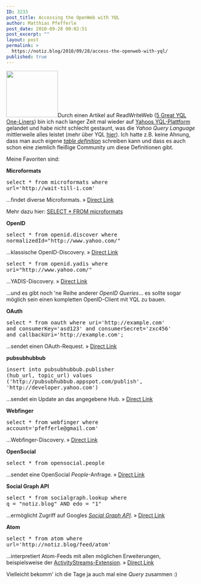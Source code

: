 ```yaml
---
ID: 3233
post_title: Accessing the OpenWeb with YQL
author: Matthias Pfefferle
post_date: 2010-09-28 00:02:51
post_excerpt: ""
layout: post
permalink: >
  https://notiz.blog/2010/09/28/access-the-openweb-with-yql/
published: true
---
```

<img src="http://notiz.blog/wp-content/uploads/2010/09/YQL.png" alt="" title="YQL" width="137" height="123" class="alignright size-full wp-image-3282" />Durch einen Artikel auf ReadWriteWeb (<a href="http://www.readwriteweb.com/hack/2010/09/10-great-yql-one-liners.php" title="Permanent link to 5 Great YQL One-Liners">5 Great YQL One-Liners</a>) bin ich nach langer Zeit mal wieder auf <a href="https://developer.yahoo.com/yql/">Yahoos YQL-Plattform</a> gelandet und habe nicht schlecht gestaunt, was die <em>Yahoo Query Language</em> mittlerweile alles leistet (mehr über YQL <a href="http://notiz.blog/2009/01/14/select-from-microformats/">hier</a>). Ich hatte z.B. keine Ahnung, dass man auch eigene <em><a href="http://datatables.org/">table definition</a></em> schreiben kann und dass es auch schon eine ziemlich fleißige Community um diese Definitionen gibt.

Meine Favoriten sind:

<strong>Microformats</strong>
<pre>select * from microformats where
url='http://wait-till-i.com'</pre>
...findet diverse Microformats. &raquo; <a href="https://developer.yahoo.com/yql/console/?q=show%20tables&env=store://datatables.org/alltableswithkeys#h=select%20*%20from%20microformats%20where%20url%3D%27http%3A//wait-till-i.com%27">Direct Link</a>

Mehr dazu hier: <a href="http://notiz.blog/2009/01/14/select-from-microformats/">SELECT * FROM microformats</a>

<strong>OpenID</strong>
<pre>select * from openid.discover where
normalizedId="http://www.yahoo.com/"</pre>
...klassische OpenID-Discovery.  &raquo; <a href="https://developer.yahoo.com/yql/console/?q=show%20tables&env=store://datatables.org/alltableswithkeys#h=select%20*%20from%20openid.discover%20where%20normalizedId%3D%22http%3A//www.yahoo.com/%22">Direct Link</a>

<pre>select * from openid.yadis where
uri="http://www.yahoo.com/"</pre>
...YADIS-Discovery. &raquo; <a href="https://developer.yahoo.com/yql/console/?q=show%20tables&env=store://datatables.org/alltableswithkeys#h=select%20*%20from%20openid.yadis%20where%20uri%3D%22http%3A//www.yahoo.com/%22">Direct Link</a>

...und es gibt noch 'ne Reihe anderer <em>OpenID Queries</em>... es sollte sogar möglich sein einen kompletten OpenID-Client mit YQL zu bauen.

<strong>OAuth</strong>
<pre>select * from oauth where uri='http://example.com'
and consumerKey='asd123' and consumerSecret='zxc456'
and callbackUri='http://example.com';</pre>
...sendet einen OAuth-Request. &raquo; <a href="https://developer.yahoo.com/yql/console/?q=show%20tables&env=store://datatables.org/alltableswithkeys#h=select%20*%20from%20oauth%20where%20uri%3D%27http%3A//example.com%27%20and%20consumerKey%3D%27asd123%27%20and%20consumerSecret%3D%27zxc456%27%20and%20callbackUri%3D%27http%3A//example.com%27%3B">Direct Link</a>

<strong>pubsubhubbub</strong>
<pre>insert into pubsubhubbub.publisher
(hub_url, topic_url) values
('http://pubsubhubbub.appspot.com/publish',
'http://developer.yahoo.com')</pre>

...sendet ein Update an das angegebene Hub. &raquo; <a href="https://developer.yahoo.com/yql/console/?q=show%20tables&env=store://datatables.org/alltableswithkeys#h=insert%20into%20pubsubhubbub.publisher%20%28hub_url%2C%20topic_url%29%20values%20%28%27http%3A//pubsubhubbub.appspot.com/publish%27%2C%20%27http%3A//developer.yahoo.com%27%29">Direct Link</a>

<strong>Webfinger</strong>
<pre>select * from webfinger where
account='pfefferle@gmail.com'</pre>
...Webfinger-Discovery. &raquo; <a href="https://developer.yahoo.com/yql/console/?q=show%20tables&env=store://datatables.org/alltableswithkeys#h=select%20*%20from%20webfinger%20where%20account%3D%27pfefferle@gmail.com%27">Direct Link</a>

<strong>OpenSocial</strong>
<pre>select * from opensocial.people</pre>
...sendet eine OpenSocial <em>People</em>-Anfrage. &raquo; <a href="https://developer.yahoo.com/yql/console/?q=show%20tables&env=store://datatables.org/alltableswithkeys#h=select%20*%20from%20opensocial.people%20where%20ck%20%3D%20%22orkut.com%3A623061448914%22%20and%20cks%20%3D%20%22uynAeXiWTisflWX99KU1D2q5%22%20and%20count%20%3D%20%224%22%20and%20container%20%3D%20%22orkut%22%20and%20guid%20%3D%20%2203067092798963641994%22%20and%20selector%20%3D%20%22friends%22">Direct Link</a>

<strong>Social Graph API</strong>
<pre>select * from socialgraph.lookup where
q = "notiz.blog" AND edo = "1"</pre>
...ermöglicht Zugriff auf Googles <a href="http://code.google.com/intl/de-DE/apis/socialgraph/"><em>Social Graph API</em></a>. &raquo; <a href="https://developer.yahoo.com/yql/console/?q=show%20tables&env=store://datatables.org/alltableswithkeys#h=select%20*%20from%20socialgraph.lookup%20where%20q%20%3D%20%22notiz.blog%22%20AND%20edo%20%3D%20%221%22">Direct Link</a>

<strong>Atom</strong>
<pre>select * from atom where
url='http://notiz.blog/feed/atom'</pre>
...interpretiert Atom-Feeds mit allen möglichen Erweiterungen, beispielsweise der <a href="http://activitystrea.ms/spec/1.0/atom-activity-01.html">ActivityStreams-Extension</a>. &raquo; <a href="https://developer.yahoo.com/yql/console/?q=show%20tables&env=store://datatables.org/alltableswithkeys#h=select%20*%20from%20atom%20where%20url%3D%27http%3A//notiz.blog/feed/atom%27">Direct Link</a>

Vielleicht bekomm' ich die Tage ja auch mal eine <em>Query</em> zusammen :)